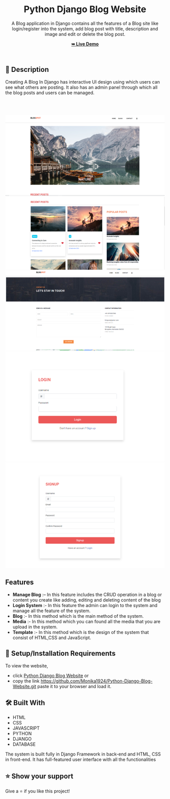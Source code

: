 <div align="center">

  <h1 align="center">Python Django Blog Website</h1>

A Blog application in Django contains all the features of a Blog site like login/register into the system, add blog post with title, description and image and edit or delete the blog post.

  <a href="https://blogs-n2mq.onrender.com/"><strong>➥ Live Demo</strong></a>

</div>

<br />

## 📃 Description

Creating A Blog In Django has interactive UI design using which users can see what others are posting. It also has an admin panel through which all the blog posts and users can be managed.

<br>
<br>

![1](PREVIEW/IMG1.png)
![2](PREVIEW/IMG2.png)
![3](PREVIEW/IMG3.png)
![4](PREVIEW/IMG4.png)
![5](PREVIEW/IMG5.png)
<br>

## Features 

- **Manage Blog** :– In this feature includes the CRUD operation in a blog or content you create like adding, editing and deleting content of the blog
- **Login System** :- In this feature the admin can login to the system and manage all the feature of the system.
- **Blog** :- In this method which is the main method of the system.
- **Media** :- In this method which you can found all the media that you are upload in the system.
- **Template** :- In this method which is the design of the system that consist of HTML,CSS and JavaScript.

## 🚀 Setup/Installation Requirements

To view the website, 
* click [Python Django Blog Website](https://github.com/Monika1924/Python-Django-Blog-Website.git)
or 
* copy the link https://github.com/Monika1924/Python-Django-Blog-Website.git paste it to your browser and load it.  

## 🛠 Built With

* HTML
* CSS
* JAVASCRIPT
* PYTHON
* DJANGO
* DATABASE 

The system is built fully in Django Framework in back-end and HTML, CSS in front-end. It has full-featured user interface with all the functionalities

## ⭐️ Show your support 

Give a ⭐️ if you like this project!
